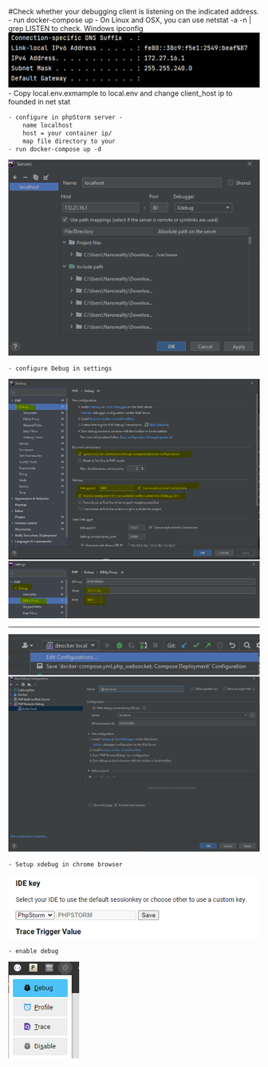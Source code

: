 #Check whether your debugging client is listening on the indicated address. 
    - run docker-compose up
    - On Linux and OSX, you can use netstat -a -n | grep LISTEN to check. Windows ipconfig
![img.png](img.png)
    - Copy local.env.exmample to local.env and change client_host ip to founded in net stat

    - configure in phpStorm server - 
        name localhost
        host = your container ip/
        map file directory to your
    - run docker-compose up -d
![img_1.png](img_1.png)

    - configure Debug in settings
![img_3.png](img_3.png)
![img_4.png](img_4.png)

---
![img_5.png](img_5.png)
![img_2.png](img_2.png)
    
    - Setup xdebug in chrome browser
![img_6.png](img_6.png)
    
    - enable debug
![img_7.png](img_7.png)